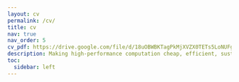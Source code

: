 ```yaml
---
layout: cv
permalink: /cv/
title: cv
nav: true
nav_order: 5
cv_pdf: https://drive.google.com/file/d/18uOBWBKTagPkMjXVZX0TETs5LoNUFgTm/view?usp=sharing # you can also use external links here
description: Making high-performance computation cheap, efficient, sustainable and accessible.
toc:
  sidebar: left
---
```

